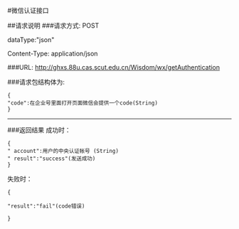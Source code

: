 ﻿


#微信认证接口

##请求说明
###请求方式: 
POST

dataType:"json"

Content-Type: application/json

###URL:
http://ghxs.88u.cas.scut.edu.cn/Wisdom/wx/getAuthentication

###请求包结构体为:
```
{
"code":在企业号里面打开页面微信会提供一个code(String)
}

```

---


###返回结果
成功时：
```
{
" account":用户的中央认证帐号 (String)
" result":"success"(发送成功)
}
```
失败时：
```
{

"result":"fail"(code错误)

}
```


